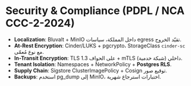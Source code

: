 # Security & Compliance (PDPL / NCA CCC-2-2024)

- **Localization**: Bluvalt + MinIO داخل المملكة، سياسات egress تقيّد الخروج.
- **At-Rest Encryption**: Cinder/LUKS + pgcrypto، StorageClass `cinder-sc` مع نوع مُعمّى.
- **In-Transit Encryption**: TLS 1.3 على الحواف + mTLS داخلي (شبكة خدمية).
- **Tenant Isolation**: Namespaces + NetworkPolicy + **Postgres RLS**.
- **Supply Chain**: Sigstore ClusterImagePolicy + Cosign توقيع صور.
- **Backups**: استخدم pg_dump إلى MinIO، اختبارات استرجاع شهرية.
